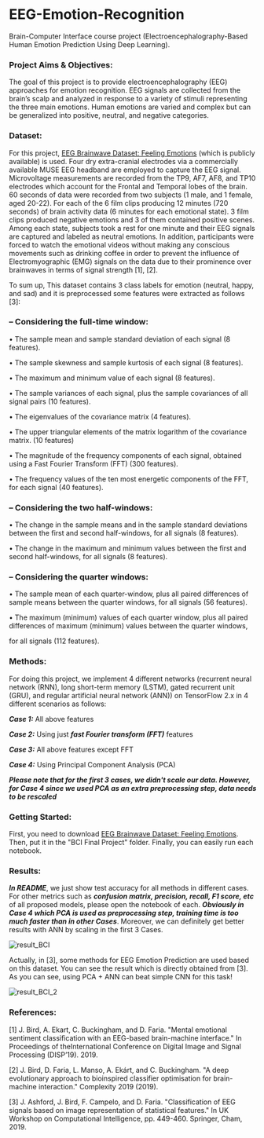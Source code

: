 # EEG-Emotion-Recognition
Brain-Computer Interface course project (Electroencephalography-Based Human Emotion Prediction Using Deep Learning).

### Project Aims & Objectives:
The goal of this project is to provide electroencephalography (EEG) approaches for emotion recognition. EEG signals are collected from the brain’s scalp and analyzed in response to a variety of stimuli representing the three main emotions. Human emotions are varied and complex but can be generalized into positive, neutral, and negative categories.



### Dataset:
For this project, [EEG Brainwave Dataset: Feeling Emotions](https://www.kaggle.com/datasets/birdy654/eeg-brainwave-dataset-feeling-emotions) (which is publicly available) is used. Four dry extra-cranial electrodes via a commercially available MUSE EEG headband are employed to capture the EEG signal. Microvoltage measurements are recorded from the TP9, AF7, AF8, and TP10 electrodes which account for the Frontal and Temporal lobes of the brain. 60 seconds of data were recorded from two subjects (1 male, and 1 female, aged 20-22). For each of the 6 film clips producing 12 minutes (720 seconds) of brain activity data (6 minutes for each emotional state). 3 film clips produced negative emotions and 3 of them contained positive scenes. Among each state, subjects took a rest for one minute and their EEG signals are captured and labeled as neutral emotions. In addition, participants were forced to watch the emotional videos without making any conscious movements such as drinking coffee in order to prevent the influence of Electromyographic (EMG) signals on the data due to their prominence over brainwaves in terms of signal strength [1], [2].

To sum up, This dataset contains 3 class labels for emotion (neutral, happy, and sad) and it is preprocessed some features were extracted as follows [3]:

### – Considering the full-time window:

• The sample mean and sample standard deviation of each signal (8 features).

• The sample skewness and sample kurtosis of each signal (8 features).

• The maximum and minimum value of each signal (8 features).

• The sample variances of each signal, plus the sample covariances of all
signal pairs (10 features).

• The eigenvalues of the covariance matrix (4 features).

• The upper triangular elements of the matrix logarithm of the covariance
matrix. (10 features)

• The magnitude of the frequency components of each signal, obtained
using a Fast Fourier Transform (FFT)  (300 features).

• The frequency values of the ten most energetic components of the FFT,
for each signal (40 features).

### – Considering the two half-windows:

• The change in the sample means and in the sample standard deviations
between the first and second half-windows, for all signals (8 features).

• The change in the maximum and minimum values between the first and
second half-windows, for all signals (8 features).

### – Considering the quarter windows:

• The sample mean of each quarter-window, plus all paired differences of sample means between the quarter windows, for all signals (56
features).

• The maximum (minimum) values of each quarter window, plus all paired
differences of maximum (minimum) values between the quarter windows,

for all signals (112 features).



### Methods:
For doing this project, we implement 4 different networks (recurrent neural network (RNN), long short-term memory (LSTM), gated recurrent unit (GRU), and regular artificial neural network (ANN)) on TensorFlow 2.x in 4 different scenarios as follows:

***Case 1:*** All above features

***Case 2:*** Using just ***fast Fourier transform (FFT)*** features

***Case 3:*** All above features except FFT

***Case 4:*** Using Principal Component Analysis (PCA)


***Please note that for the first 3 cases, we didn't scale our data. However, for Case 4 since we used PCA as an extra preprocessing step, data needs to be rescaled***



### Getting Started:

First, you need to download [EEG Brainwave Dataset: Feeling Emotions](https://www.kaggle.com/datasets/birdy654/eeg-brainwave-dataset-feeling-emotions). Then, put it in the "BCI Final Project" folder. Finally, you can easily run each notebook.



### Results:

***In README***, we just show test accuracy for all methods in different cases. For other metrics such as ***confusion matrix, precision, recall, F1 score, etc***  of all proposed models, please open the notebook of each. ***Obviously in Case 4 which PCA is used as preprocessing step, training time is too much faster than in other Cases***. Moreover, we can definitely get better results with ANN by scaling in the first 3 Cases. 

![result_BCI](https://user-images.githubusercontent.com/107177894/172810498-0e0efdda-426c-4893-82a5-d8499b96399a.png)

Actually, in [3], some methods for EEG Emotion Prediction are used based on this dataset. You can see the result which is directly obtained from [3]. As you can see, using PCA + ANN can beat simple CNN for this task!

![result_BCI_2](https://user-images.githubusercontent.com/107177894/173227869-e12bb9cd-ba14-47fc-9b69-9b034423c77c.png)


### References:
[1] J. Bird, A. Ekart, C. Buckingham, and D. Faria. "Mental emotional sentiment classification with an EEG-based brain-machine interface." In Proceedings of theInternational Conference on Digital Image and Signal Processing (DISP’19). 2019.

[2] J. Bird, D. Faria, L. Manso, A. Ekárt, and C. Buckingham. "A deep evolutionary approach to bioinspired classifier optimisation for brain-machine interaction." Complexity 2019 (2019).

[3] J. Ashford, J. Bird, F. Campelo, and D. Faria. "Classification of EEG signals based on image representation of statistical features." In UK Workshop on Computational Intelligence, pp. 449-460. Springer, Cham, 2019.
